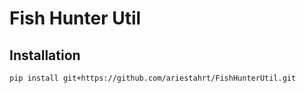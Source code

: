 # Fish Hunter Util

## Installation
```
pip install git+https://github.com/ariestahrt/FishHunterUtil.git
```